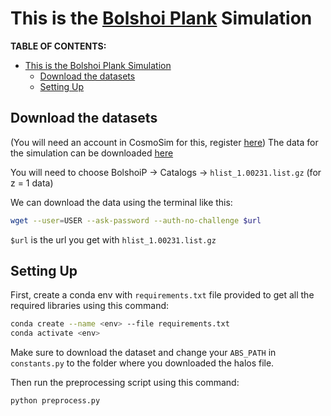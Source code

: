 # This is the [Bolshoi Plank](https://hipacc.ucsc.edu/Bolshoi/index.html) Simulation

**TABLE OF CONTENTS:**

- [This is the Bolshoi Plank Simulation](#this-is-the-bolshoi-plank-simulation)
  - [Download the datasets](#download-the-datasets)
  - [Setting Up](#setting-up)

## Download the datasets

(You will need an account in CosmoSim for this, register
[here](https://www.cosmosim.org/auth/registration/register?redirect=/auth/login))
The data for the simulation can be downloaded
[here](https://www.cosmosim.org/cms/files/rockstar-data/)

You will need to choose BolshoiP -> Catalogs -> `hlist_1.00231.list.gz`
(for z = 1 data)

We can download the data using the terminal like this:

```bash
wget --user=USER --ask-password --auth-no-challenge $url
```

`$url` is the url you get with `hlist_1.00231.list.gz`

## Setting Up

First, create a conda env with `requirements.txt` file provided to get all the
required libraries using this command:

```bash
conda create --name <env> --file requirements.txt
conda activate <env>
```

Make sure to download the dataset and change your `ABS_PATH` in `constants.py`
to the folder where you downloaded the halos file.

Then run the preprocessing script using this command:

```bash
python preprocess.py
```
